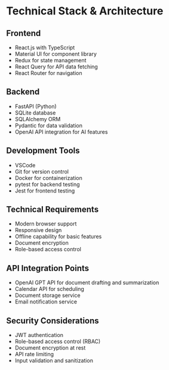 # Technical Stack & Architecture

## Frontend
- React.js with TypeScript
- Material UI for component library
- Redux for state management
- React Query for API data fetching
- React Router for navigation

## Backend
- FastAPI (Python)
- SQLite database
- SQLAlchemy ORM
- Pydantic for data validation
- OpenAI API integration for AI features

## Development Tools
- VSCode
- Git for version control
- Docker for containerization
- pytest for backend testing
- Jest for frontend testing

## Technical Requirements
- Modern browser support
- Responsive design
- Offline capability for basic features
- Document encryption
- Role-based access control

## API Integration Points
- OpenAI GPT API for document drafting and summarization
- Calendar API for scheduling
- Document storage service
- Email notification service

## Security Considerations
- JWT authentication
- Role-based access control (RBAC)
- Document encryption at rest
- API rate limiting
- Input validation and sanitization